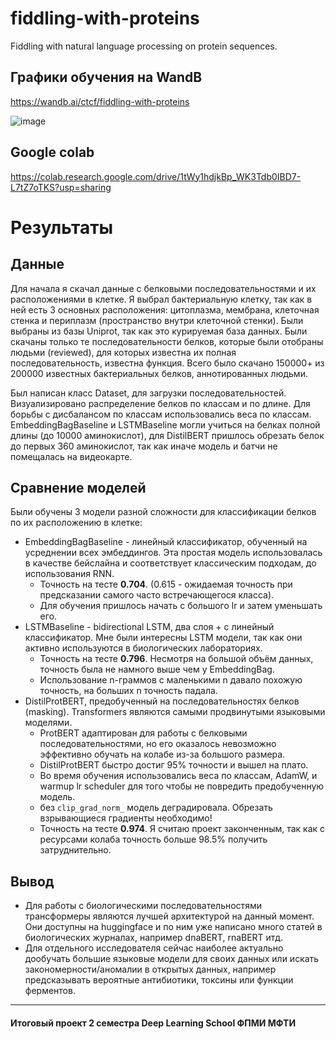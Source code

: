 # fiddling-with-proteins
Fiddling with natural language processing on protein sequences.

## Графики обучения на WandB
https://wandb.ai/ctcf/fiddling-with-proteins

![image](https://user-images.githubusercontent.com/25302233/179421506-2a9fde17-e3bb-4506-9611-0171db9495f7.png)

## Google colab
https://colab.research.google.com/drive/1tWy1hdjkBp_WK3Tdb0IBD7-L7tZ7oTKS?usp=sharing

# Результаты
## Данные
Для начала я скачал данные с белковыми последовательностями и их расположениями в клетке. Я выбрал бактериальную клетку, так как в ней есть 3 основных расположения: цитоплазма, мембрана, клеточная стенка и периплазм (пространство внутри клеточной стенки). Были выбраны из базы Uniprot, так как это курируемая база данных. Были скачаны только те последовательности белков, которые были отобраны людьми (reviewed), для которых известна их полная последовательность, известна функция. Всего было скачано 150000+ из 200000 известных бактериальных белков, аннотированных людьми.

Был написан класс Dataset, для загрузки последовательностей. Визуализировано распределение белков по классам и по длине. Для борьбы с дисбалансом по классам использовались веса по классам.  
EmbeddingBagBaseline и LSTMBaseline могли учиться на белках полной длины (до 10000 аминокислот), для DistilBERT пришлось обрезать белок до первых 360 аминокислот, так как иначе модель и батчи не помещалась на видеокарте.

## Сравнение моделей
Были обучены 3 модели разной сложности для классификации белков по их расположению в клетке:

- EmbeddingBagBaseline - линейный классификатор, обученный на усреднении всех эмбеддингов. Эта простая модель использовалась в качестве бейслайна и соответствует классическим подходам, до использования RNN. 
    - Точность на тесте **0.704**. (0.615 - ожидаемая точность при предсказании самого часто встречающегося класса).
    - Для обучения пришлось начать с большого lr и затем уменьшать его.
- LSTMBaseline - bidirectional LSTM, два слоя + с линейный классификатор. Мне были интересны LSTM модели, так как они активно используются в биологических лабораториях. 
    - Точность на тесте **0.796**. Несмотря на большой объём данных, точность была не намного выше чем у EmbeddingBag. 
    - Использование n-граммов с маленькими n давало похожую точность, на больших n точность падала.
- DistilProtBERT, предобученный на последовательностях белков (masking). Transformers являются самыми продвинутыми языковыми моделями. 
    - ProtBERT адаптирован для работы с белковыми последовательностями, но его оказалось невозможно эффективно обучать на колабе из-за большого размера. 
    - DistilProtBERT быстро достиг 95% точности и вышел на плато.
    - Во время обучения использовались веса по классам, AdamW, и warmup lr scheduler для того чтобы не повредить предобученную модель.
    - без `clip_grad_norm_` модель деградировала. Обрезать взрывающиеся градиенты необходимо! 
    - Точность на тесте **0.974**. Я считаю проект законченным, так как с ресурсами колаба точность больше 98.5% получить затруднительно.

## Вывод
- Для работы с биологическими последовательностями трансформеры являются лучшей архитектурой на данный момент. Они доступны на huggingface и по ним уже написано много статей в биологических журналах, например dnaBERT, rnaBERT итд.
- Для отдельного исследователя сейчас наиболее актуально дообучать большие языковые модели для своих данных или искать закономерности/аномалии в открытых данных, например предсказывать вероятные антибиотики, токсины или функции ферментов.

---

#### Итоговый проект 2 семестра Deep Learning School ФПМИ МФТИ
